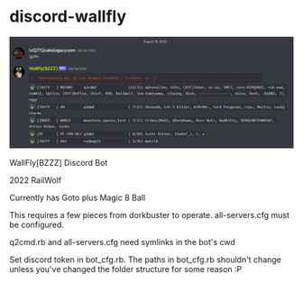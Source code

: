 # discord-wallfly

![Alt text](screenshot.jpg?raw=true)


WallFly[BZZZ] Discord Bot 

2022 RailWolf

Currently has Goto plus Magic 8 Ball

This requires a few pieces from dorkbuster to operate. all-servers.cfg must be configured.
 
q2cmd.rb and all-servers.cfg need symlinks in the bot's cwd

Set discord token in bot_cfg.rb. The paths in bot_cfg.rb shouldn't change unless you've changed the folder structure for some reason :P

